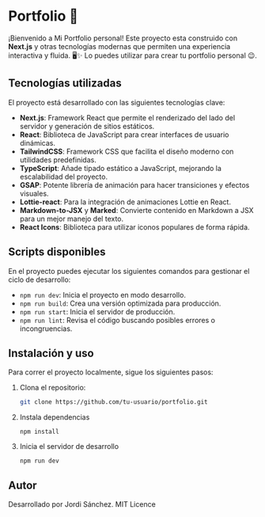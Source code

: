 # Portfolio 🎨

¡Bienvenido a Mi Portfolio personal! Este proyecto esta construido con **Next.js** y otras tecnologías modernas que permiten una experiencia interactiva y fluida. 🖥️✨ Lo puedes utilizar para crear tu portfolio personal 😉.

## Tecnologías utilizadas

El proyecto está desarrollado con las siguientes tecnologías clave:

- **Next.js**: Framework React que permite el renderizado del lado del servidor y generación de sitios estáticos.
- **React**: Biblioteca de JavaScript para crear interfaces de usuario dinámicas.
- **TailwindCSS**: Framework CSS que facilita el diseño moderno con utilidades predefinidas.
- **TypeScript**: Añade tipado estático a JavaScript, mejorando la escalabilidad del proyecto.
- **GSAP**: Potente librería de animación para hacer transiciones y efectos visuales.
- **Lottie-react**: Para la integración de animaciones Lottie en React.
- **Markdown-to-JSX** y **Marked**: Convierte contenido en Markdown a JSX para un mejor manejo del texto.
- **React Icons**: Biblioteca para utilizar iconos populares de forma rápida.

## Scripts disponibles

En el proyecto puedes ejecutar los siguientes comandos para gestionar el ciclo de desarrollo:

- `npm run dev`: Inicia el proyecto en modo desarrollo.
- `npm run build`: Crea una versión optimizada para producción.
- `npm run start`: Inicia el servidor de producción.
- `npm run lint`: Revisa el código buscando posibles errores o incongruencias.

## Instalación y uso

Para correr el proyecto localmente, sigue los siguientes pasos:

1. Clona el repositorio:

   ```bash
   git clone https://github.com/tu-usuario/portfolio.git
   ```

2. Instala dependencias
    ```
    npm install
    ```

3. Inicia el servidor de desarrollo
    ```
    npm run dev
    ```

## Autor
Desarrollado por Jordi Sánchez. MIT Licence